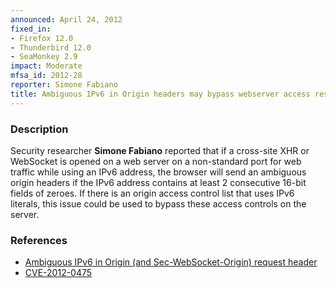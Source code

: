 ```yaml
---
announced: April 24, 2012
fixed_in:
- Firefox 12.0
- Thunderbird 12.0
- SeaMonkey 2.9
impact: Moderate
mfsa_id: 2012-28
reporter: Simone Fabiano
title: Ambiguous IPv6 in Origin headers may bypass webserver access restrictions
---
```


<h3>Description</h3>

<p>Security researcher <strong>Simone Fabiano</strong> reported that if a
cross-site XHR or WebSocket is opened on a web server on a non-standard port for
web traffic while using an IPv6 address, the browser will send an ambiguous
origin headers if the IPv6 address contains at least 2 consecutive 16-bit fields
of zeroes. If there is an origin access control list that uses IPv6 literals,
this issue could be used to bypass these access controls on the server.
</p>


<h3>References</h3>

<ul>
  <li><a href="https://bugzilla.mozilla.org/show_bug.cgi?id=694576">
      Ambiguous IPv6 in Origin (and Sec-WebSocket-Origin) request
header</a></li>
  <li><a href="http://cve.mitre.org/cgi-bin/cvename.cgi?name=CVE-2012-0475" class="ex-ref">CVE-2012-0475</a></li>
</ul>



